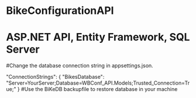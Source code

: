 # BikeConfigurationAPI
# ASP.NET API, Entity Framework, SQL Server
#Change the database connection string in appsettings.json.

 "ConnectionStrings": {
    "BikesDatabase": "Server=YourServer;Database=WBConf_API.Models;Trusted_Connection=True;"
  }
#Use the BiKeDB backupfile to restore database in your machine
